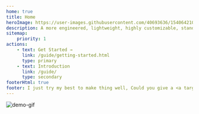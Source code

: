 ```yaml
---
home: true
title: Home
heroImage: https://user-images.githubusercontent.com/40693636/154064210-964aeaa0-d9dc-4cea-9e52-2ffc3789611b.png
description: A more engineered, lightweight, highly customizable, standard output format commitizen adapter.
sitemap:
    priority: 1
actions:
    - text: Get Started →
      link: /guide/getting-started.html
      type: primary
    - text: Introduction
      link: /guide/
      type: secondary
footerHtml: true  
footer: I just try my best to make thing well, Could you give a <a target="_blank" href="https://github.com/Zhengqbbb/cz-git">star ⭐</a><br>MIT Licensed | Copyright © 2022-present <a target="_blank" href="https://github.com/Zhengqbbb">Zhengqbbb</a>
---
```


<FeatureEN />

![demo-gif](https://user-images.githubusercontent.com/40693636/165576782-a9339182-df7e-4185-aacc-212f62850f36.gif)

